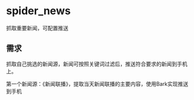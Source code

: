 # spider_news
抓取重要新闻，可配置推送


## 需求


抓取自己挑选的新闻源，新闻可按照关键词过滤后，推送符合要求的新闻到手机上。

第一个新闻源：《新闻联播》，提取当天新闻联播的主要内容，使用Bark实现推送到手机